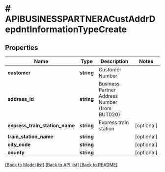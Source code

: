 # # APIBUSINESSPARTNERACustAddrDepdntInformationTypeCreate

## Properties

Name | Type | Description | Notes
------------ | ------------- | ------------- | -------------
**customer** | **string** | Customer Number |
**address_id** | **string** | Business Partner Address Number (from BUT020) |
**express_train_station_name** | **string** | Express train station | [optional]
**train_station_name** | **string** |  | [optional]
**city_code** | **string** |  | [optional]
**county** | **string** |  | [optional]

[[Back to Model list]](../../README.md#models) [[Back to API list]](../../README.md#endpoints) [[Back to README]](../../README.md)
